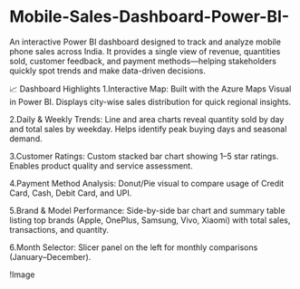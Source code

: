 # Mobile-Sales-Dashboard-Power-BI-

An interactive Power BI dashboard designed to track and analyze mobile phone sales across India.
It provides a single view of revenue, quantities sold, customer feedback, and payment methods—helping stakeholders quickly spot trends and make data-driven decisions.

📈 Dashboard Highlights
1.Interactive Map: Built with the Azure Maps Visual in Power BI.
Displays city-wise sales distribution for quick regional insights.

2.Daily & Weekly Trends: Line and area charts reveal quantity sold by day and total sales by weekday.
Helps identify peak buying days and seasonal demand.

3.Customer Ratings: Custom stacked bar chart showing 1–5 star ratings.
Enables product quality and service assessment.

4.Payment Method Analysis: Donut/Pie visual to compare usage of Credit Card, Cash, Debit Card, and UPI.

5.Brand & Model Performance: Side-by-side bar chart and summary table listing top brands (Apple, OnePlus, Samsung, Vivo, Xiaomi) with total sales, transactions, and quantity.

6.Month Selector: Slicer panel on the left for monthly comparisons (January–December).


!Image
